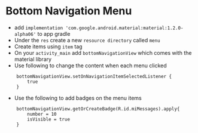 # Bottom Navigation Menu

- add `implementation 'com.google.android.material:material:1.2.0-alpha06'` to app gradle
- Under the `res` create a new `resource directory` called `menu`
- Create items using `item` tag
- On your `activity_main` add `bottomNavigationView` which comes with the material library
- Use following to change the content when each menu clicked
```
    bottomNavigationView.setOnNavigationItemSelectedListener {
        true
    }
```
- Use the following to add badges on the menu items
```
    bottomNavigationView.getOrCreateBadge(R.id.miMessages).apply{
        number = 10
        isVisible = true
    }
```
